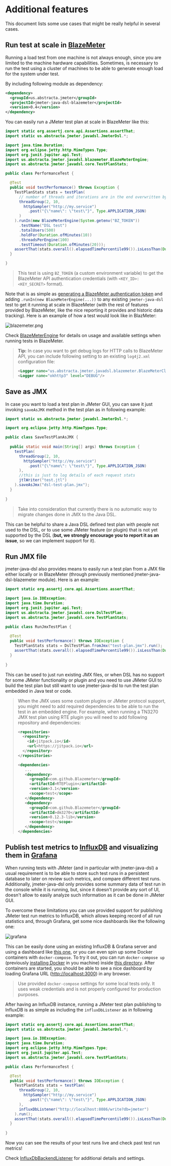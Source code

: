 # Additional features

This document lists some use cases that might be really helpful in several cases.

## Run test at scale in [BlazeMeter](https://www.blazemeter.com/)

Running a load test from one machine is not always enough, since you are limited to the machine hardware capabilities. Sometimes, is necessary to run the test using a cluster of machines to be able to generate enough load for the system under test.

By including following module as dependency:

```xml
<dependency>
  <groupId>us.abstracta.jmeter</groupId>
  <projectId>jmeter-java-dsl-blazemeter</projectId>
  <version>0.4</version>
</dependency>
```

You can easily run a JMeter test plan at scale in BlazeMeter like this:

```java
import static org.assertj.core.api.Assertions.assertThat;
import static us.abstracta.jmeter.javadsl.JmeterDsl.*;

import java.time.Duration;
import org.eclipse.jetty.http.MimeTypes.Type;
import org.junit.jupiter.api.Test;
import us.abstracta.jmeter.javadsl.blazemeter.BlazeMeterEngine;
import us.abstracta.jmeter.javadsl.core.TestPlanStats;

public class PerformanceTest {

  @Test
  public void testPerformance() throws Exception {
    TestPlanStats stats = testPlan(
      // number of threads and iterations are in the end overwritten by BlazeMeter engine settings 
      threadGroup(2, 10,
        httpSampler("http://my.service")
          .post("{\"name\": \"test\"}", Type.APPLICATION_JSON)
      )
    ).runIn(new BlazeMeterEngine(System.getenv("BZ_TOKEN"))
      .testName("DSL test")
      .totalUsers(500)
      .holdFor(Duration.ofMinutes(10))
      .threadsPerEngine(100)
      .testTimeout(Duration.ofMinutes(20)));
    assertThat(stats.overall().elapsedTimePercentile99()).isLessThan(Duration.ofSeconds(5));
  }

}
```
> This test is using `BZ_TOKEN` (a custom environment variable) to get the BlazeMeter API authentication credentials (with `<KEY_ID>:<KEY_SECRET>` format).

Note that is as simple as [generating a BlazeMeter authentication token](https://guide.blazemeter.com/hc/en-us/articles/115002213289-BlazeMeter-API-keys-) and adding `.runIn(new BlazeMeterEngine(...))` to any existing `jmeter-java-dsl` test to get it running at scale in BlazeMeter (with the rest of features provided by BlazeMeter, like the nice reporting it provides and historic data tracking). Here is an example of how a test would look like in BlazMeter:

![blazemeter.png](blazemeter.png) 

Check [BlazeMeterEngine](../jmeter-java-dsl-blazemeter/src/main/java/us/abstracta/jmeter/javadsl/blazemeter/BlazeMeterEngine.java) for details on usage and available settings when running tests in BlazeMeter.

> **Tip:** In case you want to get debug logs for HTTP calls to BlazeMeter API, you can include following setting to an existing `log4j2.xml` configuration file: 
>```xml
><Logger name="us.abstracta.jmeter.javadsl.blazemeter.BlazeMeterClient" level="DEBUG"/>
><Logger name="okhttp3" level="DEBUG"/>
>```

## Save as JMX

In case you want to load a test plan in JMeter GUI, you can save it just invoking `saveAsJMX` method in the test plan as in following example:

```java
import static us.abstracta.jmeter.javadsl.JmeterDsl.*;

import org.eclipse.jetty.http.MimeTypes.Type;

public class SaveTestPlanAsJMX {
  
  public static void main(String[] args) throws Exception {
    testPlan(
      threadGroup(2, 10,
        httpSampler("http://my.service")
          .post("{\"name\": \"test\"}", Type.APPLICATION_JSON)
      ),
      //this is just to log details of each request stats
      jtlWriter("test.jtl")
    ).saveAsJmx("dsl-test-plan.jmx");
  }
  
}
```

> Take into consideration that currently there is no automatic way to migrate changes done in JMX to the Java DSL.

This can be helpful to share a Java DSL defined test plan with people not used to the DSL, or to use some JMeter feature (or plugin) that is not yet supported by the DSL (**but, we strongly encourage you to report it as an issue**, so we can implement support for it).

## Run JMX file

jmeter-java-dsl also provides means to easily run a test plan from a JMX file either locally or in BlazeMeter (through previously mentioned jmeter-java-dsl-blazemeter module). Here is an example:

```java
import static org.assertj.core.api.Assertions.assertThat;

import java.io.IOException;
import java.time.Duration;
import org.junit.jupiter.api.Test;
import us.abstracta.jmeter.javadsl.core.DslTestPlan;
import us.abstracta.jmeter.javadsl.core.TestPlanStats;

public class RunJmxTestPlan {
  
  @Test
  public void testPerformance() throws IOException {
    TestPlanStats stats = DslTestPlan.fromJmx("test-plan.jmx").run();
    assertThat(stats.overall().elapsedTimePercentile99()).isLessThan(Duration.ofSeconds(5));
  }
  
}
``` 

This can be used to just run existing JMX files, or when DSL has no support for some JMeter functionality or plugin and you need to use JMeter GUI to build the test plan but still want to use jmeter-java-dsl to run the test plan embedded in Java test or code.

> When the JMX uses some custom plugins or JMeter protocol support, you might need to add required dependencies to be able to run the test in an embedded engine. For example, when running a TN3270 JMX test plan using RTE plugin you will need to add following repository and dependencies:
> ```xml
> <repositories>
>   <repository>
>     <id>jitpack.io</id>
>     <url>https://jitpack.io</url>
>   </repository>
> </repositories>
>
> <dependencies>
>    ...
>    <dependency>
>      <groupId>com.github.Blazemeter</groupId>
>      <artifactId>RTEPlugin</artifactId>
>      <version>3.1</version>
>      <scope>test</scope>
>    </dependency>
>    <dependency>
>      <groupId>com.github.Blazemeter</groupId>
>      <artifactId>dm3270</artifactId>
>      <version>0.12.3-lib</version>
>      <scope>test</scope>
>    </dependency>
> </dependencies>
> ```

## Publish test metrics to [InfluxDB](https://www.influxdata.com/products/influxdb-overview/) and visualizing them in [Grafana](https://grafana.com/)
 
When running tests with JMeter (and in particular with jmeter-java-dsl) a usual requirement is to be able to store such test runs in a persistent database to later on review such metrics, and compare different test runs. Additionally, jmeter-java-dsl only provides some summary data of test run in the console while it is running, but, since it doesn't provide any sort of UI, doesn't allow to easily analyze such information as it can be done in JMeter GUI.
 
To overcome these limitations you can use provided support for publishing JMeter test run metrics to InfluxDB, which allows keeping record of all run statistics and, through Grafana, get some nice dashboards like the following one:

![grafana](influxdb/grafana.png)

This can be easily done using an existing InfluxDB & Grafana server and using a dashboard like [this one](https://grafana.com/grafana/dashboards/4026), or you can even spin up some Docker containers with `docker-compose`. To try it out, you can run `docker-compose up` (previously [installing Docker](https://docs.docker.com/get-docker/) in you machine) inside [this directory](influxdb). After containers are started, you should be able to see a nice dashboard by loading Grafana URL ([http://localhost:3000](http://localhost:3000)) in any browser.

> Use provided `docker-compose` settings for some local tests only. It uses weak credentials and is not properly configured for production purposes.

After having an InfluxDB instance, running a JMeter test plan publishing to InfluxDB is as simple as including the `influxDbListener` as in following example:

```java
import static org.assertj.core.api.Assertions.assertThat;
import static us.abstracta.jmeter.javadsl.JmeterDsl.*;

import java.io.IOException;
import java.time.Duration;
import org.eclipse.jetty.http.MimeTypes.Type;
import org.junit.jupiter.api.Test;
import us.abstracta.jmeter.javadsl.core.TestPlanStats;

public class PerformanceTest {

  @Test
  public void testPerformance() throws IOException {
    TestPlanStats stats = testPlan(
      threadGroup(2, 10,
        httpSampler("http://my.service")
          .post("{\"name\": \"test\"}", Type.APPLICATION_JSON)
      ),
      influxDbListener("http://localhost:8086/write?db=jmeter")
    ).run();
    assertThat(stats.overall().elapsedTimePercentile99()).isLessThan(Duration.ofSeconds(5));
  }
  
}
```

Now you can see the results of your test runs live and check past test run metrics!

Check [InfluxDbBackendListener](../jmeter-java-dsl/src/main/java/us/abstracta/jmeter/javadsl/core/listeners/InfluxDbBackendListener.java) for additional details and settings.
 